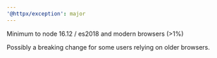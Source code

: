 ```yaml
---
'@httpx/exception': major
---
```


Minimum to node 16.12 / es2018 and modern browsers (>1%)

Possibly a breaking change for some users relying on older browsers.
